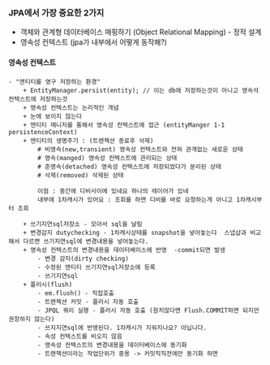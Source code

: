 ### JPA에서 가장 중요한 2가지

- 객체와 관계형 데이터베이스 매핑하기 (Object Relational Mapping) - 정적 설계
- 영속성 컨텍스트 (jpa가 내부에서 어떻게 동작해?)

#### 영속성 컨텍스트
    - "엔티티를 영구 저장하는 환경" 
        + EntityManager.persist(entity); // 이는 db에 저장하는것이 아니고 영속석컨텍스트에 저장하는것
        + 영속성 컨텍스트는 논리적인 개념
        + 눈에 보이지 않는다
        + 엔티티 매니저를 통해서 영속성 컨텍스트에 접근 (entityManger 1-1 persistenceContext)
        + 엔티티의 생명주기 : (트렌젝션 종료후 삭제) 
            # 비영속(new,transient) 영속성 컨텍스트와 전혀 관개없는 새로운 상태
            # 영속(manged) 영속성 컨텍스트에 관리되는 상태
            # 준영속(detached) 영속성 컨택스트에 저장되었다가 분리된 상태
            # 삭제(removed) 삭제된 상태
            
            이점 : 중간에 디비사이에 있네요 하나의 레이어가 있네
            내부에 1차캐시가 있어요 : 조회를 하면 디비를 바로 요청하는게 아니고 1차캐시부터 조회 
            
        + 쓰기지연sql저장소 - 모아서 sql을 날림
        + 변경감지 dutychecking - 1차캐시상태를 snapshot을 넣어놓는다  스냅샵과 비교해서 다르면 쓰기지연sql에 변경내용을 넣어놓는다.
        + 영속성 컨텍스트의 변경내용을 데이터베이스에 반영  -commit되면 발생 
            - 변경 감지(dirty checking)
            - 수정된 엔티티 쓰기지연sql저장소에 등록
            - 쓰기지연sql
        + 플러시(flush) 
            - em.flush() - 직접호출
            - 트랜젝션 커밋 - 플러시 자동 호출
            - JPQL 쿼리 실행 - 플러시 자동 호출 (원치않다면 Flush.COMMIT하면 되지만 권장하지 않는다)
            - 쓰지지연sql에 반영된다. 1차캐시가 지워지나요? 아닙니다.
            - 속성 컨텍스트를 비오지 않음
            - 영속성 컨텍스트의 변경내용을 데이터베이스에 동기화
            - 트랜잭션이라는 작업단위가 중용 -> 커밋직직전에만 동기화 하면
            
            
             
  

